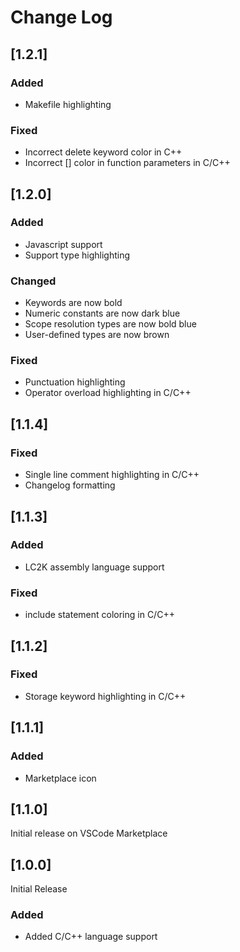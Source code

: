 # Change Log
<!-- 
Added: for new features.
Changed: for changes in existing functionality.
Deprecated: for soon-to-be removed features.
Removed: for now removed features.
Fixed: for any bug fixes.
Security: in case of vulnerabilities. 
-->

## [1.2.1]
### Added
- Makefile highlighting
### Fixed
- Incorrect delete keyword color in C++
- Incorrect [] color in function parameters in C/C++

## [1.2.0]
### Added
- Javascript support
- Support type highlighting
### Changed
- Keywords are now bold
- Numeric constants are now dark blue
- Scope resolution types are now bold blue
- User-defined types are now brown
### Fixed
- Punctuation highlighting
- Operator overload highlighting in C/C++

## [1.1.4]
### Fixed
- Single line comment highlighting in C/C++
- Changelog formatting

## [1.1.3]
### Added
- LC2K assembly language support
### Fixed
- include statement coloring in C/C++

## [1.1.2]
### Fixed
- Storage keyword highlighting in C/C++

## [1.1.1]
### Added
- Marketplace icon

## [1.1.0]
Initial release on VSCode Marketplace

## [1.0.0]
Initial Release
### Added
- Added C/C++ language support







